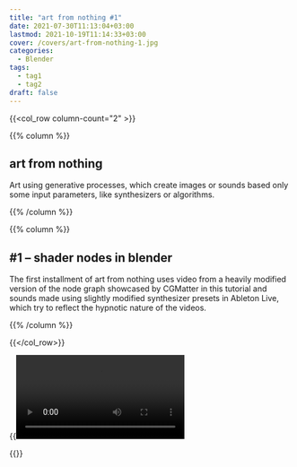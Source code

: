 ```yaml
---
title: "art from nothing #1"
date: 2021-07-30T11:13:04+03:00
lastmod: 2021-10-19T11:14:33+03:00
cover: /covers/art-from-nothing-1.jpg
categories:
  - Blender
tags:
  - tag1
  - tag2
draft: false
---
```



{{<col_row column-count="2" >}}

{{% column %}}

## art from nothing
Art using generative processes, which create images or sounds based only some input parameters, like synthesizers or algorithms.

{{% /column %}}


{{% column %}}

## #1 – shader nodes in blender
The first installment of art from nothing uses video from a heavily modified version of the node graph showcased by CGMatter in this tutorial and sounds made using slightly modified synthesizer presets in Ableton Live, which try to reflect the hypnotic nature of the videos.

{{% /column %}}


{{</col_row>}}

{{<video src="afn-1-1.mp4">}}
{{<video src="afn-1-2.mp4">}}
{{<video src="afn-1-3.mp4">}}
{{<video src="afn-1-4.mp4">}}

{{<download file="afn-1.blend.zip" text="Download .blend file">}}